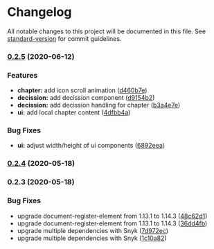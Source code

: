 # Changelog

All notable changes to this project will be documented in this file. See [standard-version](https://github.com/conventional-changelog/standard-version) for commit guidelines.

### [0.2.5](https://github.com/gerdesque/demokratieerleben2020/compare/v0.2.4...v0.2.5) (2020-06-12)


### Features

* **chapter:** add icon scroll animation ([d460b7e](https://github.com/gerdesque/demokratieerleben2020/commit/d460b7e5f89aa177996c18a1ce8b07fe995f0a3a))
* **decission:** add decission component ([d9154b2](https://github.com/gerdesque/demokratieerleben2020/commit/d9154b2d90211a0ad0da4617e3266fe708d73cda))
* **decission:** add decission handling for chapter ([b3a4e7e](https://github.com/gerdesque/demokratieerleben2020/commit/b3a4e7e585e8d4daf888631ac6abcc83f227fef2))
* **ui:** add local chapter content ([4dfbb4a](https://github.com/gerdesque/demokratieerleben2020/commit/4dfbb4af62f3857b72e4fc243dc67f47b5c3ec1f))


### Bug Fixes

* **ui:** adjust width/height of ui components ([6892eea](https://github.com/gerdesque/demokratieerleben2020/commit/6892eea70c8e9badbad8650d3da9dd02617d5bfa))

### [0.2.4](https://github.com/gerdesque/demokratieerleben2020/compare/v0.2.3...v0.2.4) (2020-05-18)

### 0.2.3 (2020-05-18)


### Bug Fixes

* upgrade document-register-element from 1.13.1 to 1.14.3 ([48c62d1](https://github.com/gerdesque/demokratieerleben2020/commit/48c62d1e94a3161245815984691247b12405b35c))
* upgrade document-register-element from 1.13.1 to 1.14.3 ([36dd4fb](https://github.com/gerdesque/demokratieerleben2020/commit/36dd4fb17653b1f44059a4190dfb11f088c60614))
* upgrade multiple dependencies with Snyk ([7d972ec](https://github.com/gerdesque/demokratieerleben2020/commit/7d972ecb358cdb8096267e386e2c12f0f19e36a4))
* upgrade multiple dependencies with Snyk ([1c10a82](https://github.com/gerdesque/demokratieerleben2020/commit/1c10a828b51f3dac1836276c15708b7c898daacd))
